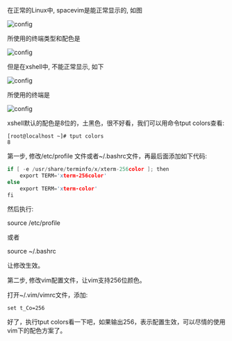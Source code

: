 在正常的Linux中, spacevim是能正常显示的, 如图

![config](./images/1.png)

所使用的终端类型和配色是

![config](./images/3.png)

但是在xshell中, 不能正常显示, 如下

![config](./images/2.png)

所使用的终端是

![config](./images/4.png)

xshell默认的配色是8位的，土黑色，很不好看，我们可以用命令tput colors查看: 

```
[root@localhost ~]# tput colors
8
```

第一步, 修改/etc/profile 文件或者\~/.bashrc文件，再最后面添加如下代码: 

```c
if [ -e /usr/share/terminfo/x/xterm-256color ]; then
    export TERM='xterm-256color'
else
    export TERM='xterm-color'
fi
```

然后执行: 

source /etc/profile

或者

source \~/.bashrc

让修改生效。

第二步, 修改vim配置文件，让vim支持256位颜色。

打开\~/.vim/vimrc文件，添加:

```
set t_Co=256
```

好了，执行tput colors看一下吧，如果输出256，表示配置生效，可以尽情的使用vim下的配色方案了。